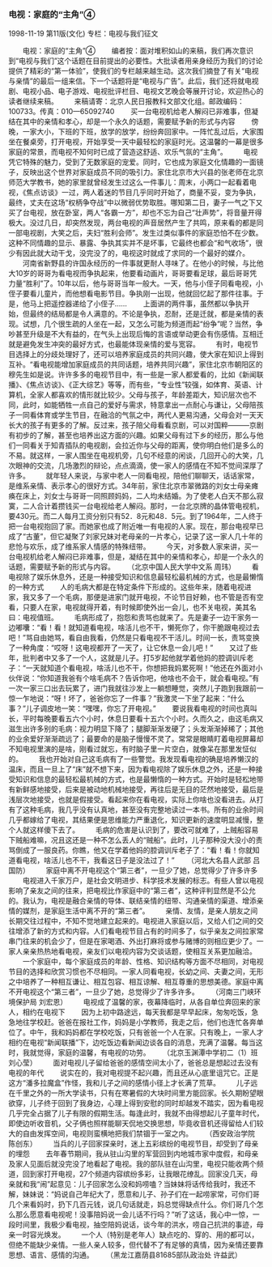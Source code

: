 ### 电视：家庭的“主角”④

1998-11-19
第11版(文化)
专栏：电视与我们征文

　　电视：家庭的“主角”④
　　编者按：面对堆积如山的来稿，我们再次意识到“电视与我们”这个话题在目前提出的必要性。大批读者用亲身经历为我们的讨论提供了精彩的“第一体验”，使我们的专栏越来越生动。这次我们摘登了有关“电视与亲情”的最后一组来信。下一个话题将是“电视与广告”。此后，我们还将就电视剧、电视小品、电子游戏、电视批评栏目、电视文艺晚会等展开讨论，欢迎热心的读者继续来稿。
　　来稿请寄：北京人民日报教科文部文化组。邮政编码：100733。传真：010—65092740
　　买一台电视机给老人解闷已非难事，但凝结在其中的亲情和孝心，却是一个永久的话题，需要赋予新的形式与内容
　　傍晚，一家大小，下班的下班，放学的放学，纷纷奔回家中。一阵忙乱过后，大家围坐在餐桌旁，打开电视，开始享受一天中最轻松的家庭时光。这温馨的一幕是很多家庭的常景，而电视不知何时已成了营造这舒适、欢乐气氛的“主角”。
　　电视凭它特殊的魅力，受到了无数家庭的宠爱。同时，它也成为家庭文化情趣的一面镜子，反映出这个世界对家庭成员不同的吸引力。家住北京市大兴县的张老师在北京师范大学教书，她的家里就曾经发生过这么一件事儿：周末，小两口一起看着电视，《焦点访谈》一过，两人着迷的节目几乎同时开始了，商量不妥，变为争执，最终，丈夫在这场“权柄争夺战”中以微弱优势取胜。哪知第二日，妻子一气之下又买了台电视，放在卧室，两人“各霸一方”，却也不忘为自己“壮声势”，将音量开得极大。没过几日，却突然发现，两台电视的声音居然产生了共鸣，原来看的都是同一部电视剧，大笑之后，夫妇“胜利会师”。发生过类似事件的家庭恐怕不在少数。这种不同情趣的显示、暴露、争执其实并不是坏事，它最终也都会“和气收场”，很少有因此就大动干戈，没完没了的，电视这时就成了求同的一个最好的媒介。
　　河南省新野县的许国永经历的一件事就更耐人寻味了。在他小的时候，与比他大10岁的哥哥为看电视而争执起来，他要看动画片，哥哥要看足球，最后哥哥凭力量“胜利”了。10年以后，他与哥哥当年一般大。一天，他与小侄子同看电视，小侄子要看儿童片，而他想看电影节目。争执刚一出现，他就回忆起了那件往事。于是，他马上把遥控器递给了小侄子……
　　上面讲的两件事，虽然都以争执开始，但最终的结局都是令人满意的。不论是争执，忍耐，还是迁就，都是亲情的表现。试想，几个很生疏的人坐在一起，又怎么可能为频道而起“纷争”呢？当然，争吵甚至升级是不大有益的，在气头上出现后悔的言语或举动更会有伤感情。互相迁就是避免发生冲突的最好方式，也最能体现亲情的爱与宽容。
　　有时，电视节目选择上的分歧处理好了，还可以培养家庭成员的共同兴趣，使大家在知识上得到互补。“看电视能增加家庭成员的共同话题，培养共同兴趣”，家住北京市朝阳区的穆先生如是说。许许多多的电视节目中，有一些是一家人都爱看的，比如《新闻联播》、《焦点访谈》、《正大综艺》等等，而有些，“专业性”较强，如体育、英语、计算机，全家人都喜欢的情形就比较少。父母与孩子，年龄差距大，知识层次也不同，此时，如能牺牲一点自己的爱好与需求，特意拿出一点耐心与谦让，父母陪孩子一同看体育或学生节目，在融洽的气氛之中，两代人更易沟通，父母会对一天天长大的孩子有更多的了解。反过来，孩子陪父母看看京剧，可以对国粹———京剧有初步的了解，甚至也培养出这方面的兴趣。如果父母有过下乡的经历，那么与他们一同看关于知青插队的电视剧，会拉近你与父母的距离，使你明白他们是多么的不易。就这样，一家人围坐在电视机旁，几句不经意的闲谈，几回开心的大笑，几次眼神的交流，几场激烈的辩论，点点滴滴，使一家人的感情在不知不觉间深厚了许多。
　　就年轻人来说，与家中老人一同看电视，陪他们聊聊天，话话家常，是维系亲情、表示孝心的很好方式。34年前，家住北京市翠微路的刘女士母亲瘫痪在床上，刘女士与哥哥一同照顾妈妈，二人均未结婚。为了使老人白天不那么寂寞，二人合计着攒钱买一台电视给老人解闷。那时，一台北京牌的晶体管电视机，要430元。而二人每月工资分别只有52．8元和48．5元。到了1964年，二人终于把一台电视抱回了家。而她家也成了附近唯一有电视的人家。现在，那台电视早已成了“古董”，但它凝聚了刘家兄妹对老母亲的一片孝心，记录了这一家人几十年的悲怆与欢乐，成了维系家人情感的特殊纽带。
　　今天，对多数人家来讲，买一台电视机给老人解闷已非难事，但是，凝结在其中的亲情和孝心，却是一个永久的话题，需要赋予新的形式与内容。
　　（北京中国人民大学中文系  周玮）
　　看电视除了娱乐休息外，还是一种接受知识和信息最轻松最机械的方式，也是最懒惰的一种方式
　　人的毛病大都是在特定条件下形成的。这些年来，随着电视进家，我又多了一个毛病，那便是进家门就开电视，不论节目好赖，也不管是否有空看，只要人在家，电视就得开着，有时候即使外出一会儿，也不关电视，美其名曰：电视值班。
　　毛病形成了，抱怨和责骂也就来了。先是妻子一边干家务一边嘟囔：“看！看！就知道看电视，啥活儿也不干，懒死你了，你干脆跟电视过去吧！”骂自由她骂，看自由我看，仍然是只看电视不干活儿。时间一长，责骂变换了一种角度：“哎呀！这电视都开了一天了，让它休息一会儿吧！”
　　又过了些年，批判者中又多了一个人，这就是儿子。打5岁起他就学着他妈的腔调训斥老子：“一天就知道个看电视，啥活儿也不干，你想把我妈累死啊！”他还在外面对小伙伴说：“你知道我爸有个啥毛病不？告诉你吧，他啥也不会干，就会看电视。”有一次一家三口出去玩累了，进门我就往沙发上一躺想睡觉，突然儿子跑到我跟前一惊一乍地说：“呀！坏了，爸爸你忘了一件事？”我激灵一下坐了起来：“什么事？”儿子调皮地一笑：“嘿嘿，你忘了开电视。”
　　要说我看电视的时间也真叫长，平时每晚要看五六个小时，休息日要看十五六个小时。久而久之，由这毛病又滋生出许多别的毛病：视力明显下降了；腿脚渐渐发硬了；头发渐渐掉稀了；其他的业余爱好渐渐疏远了；最要命的是脑子慢慢不灵了。常常是眼睛盯着电视屏幕却不知电视里演的是啥，刚看过就忘，有时脑子里一片空白，就像呆在那里发怔似的。
　　我也开始对自己这毛病有了一些警觉。我发现看电视的确是培养懒汉的温床，而且一旦上了“床”就不想下来，因为看电视除了娱乐休息之外，还是一种接受知识和信息的最轻松最机械的方式，也是最懒惰的一种方式。开始时是轻松地带有新鲜感地接受，后来是被动地机械地接受，再往后是无目的茫然地接受，最后是浅层次地接受，也就是假接受。看起来你在看电视，实际上你啥也没看进去。从打有了这种毛病，我几乎没有认真地，甚至没有完整地读过一本书。所有的业余时间几乎都嫁给了电视，其结果便是思维能力严重退化，知识更新的速度明显减慢，整个人就这样傻下去了。
　　毛病的危害是认识到了，要改可就难了，上贼船容易下贼船难嘛，况且这还是一种不怎么丢人的“贼船”。此时，儿子那种没大没小的责骂倒成了一服良药。你瞧，他又在学着他妈的腔调训斥老子了：“看！看！你就知道看电视，啥活儿也不干，我看这日子是没法过了！”
　　（河北大名县人武部  吕国防）
　　家庭中离不开电视这个“第三者”，一旦少了她，总觉得少了许多许多
　　电视进入千家万户，是社会文明进步、科学技术发展的标志。有些人曾以电视影响了亲友之间的往来，把电视比作家庭中的“第三者”，这种评判显然是不公允的。我认为，电视是融合亲情的导体、联结亲情的纽带、沟通亲情的渠道、增添亲情的媒剂，是家庭生活中离不开的“第三者”。
　　亲情、友情，是亲人朋友之间长期交往过程中，不知不觉地建立起来的。电视进入家庭以后，又给人们之间的交往增添了新的方式和内容。人们看电视节目占有的时间多了，似乎亲友之间拉家常串门往来的机会少了，但是在家喝酒、外出打麻将或参与赌博的则相应更少了。一家人亲亲热热地看电视，亲友们以电视内容为交谈话题，使相互关系更加融洽。
　　一个家庭中，每个家庭成员的年龄、性格、知识结构等方面不尽相同，对电视节目的选择和欣赏习惯也不尽相同。一家人同看电视，长幼之间、夫妻之间，无形之中培养了一种相互谦让、相互包容、相互谅解、相互尊重的思想美德。家庭中离不开电视这个“第三者”，一旦少了她，总觉得少了许多许多。
　　（河南三门峡环境保护局  刘宏恩）
　　电视成了温馨的家，夜幕降临时，从各自单位奔回来的家人，相约在电视下
　　因为上初中路途远，每天我都是早早起床，匆匆吃饭，急急地往学校赶。爸爸在报社工作，妈妈是小学教师，我走之后，他们也连忙各奔单位了。中午，我和妈妈都在学校吃饭，只有爸爸一个人在家。只有晚上，一家人才相约在电视“新闻联播”下，边吃饭边看新闻边谈各自的消息，充满了温馨。每当这时，我就觉得，家庭的温馨，有电视的功劳。
　　（北京玉渊潭中学初二（1）班  刘心莹）
　　面对电视儿子留给爸爸的感情空间太小了，爸爸总是想起过去没有电视的年代
　　说实在的，我对电视提不起兴趣，而且还从心底里诅咒它。正是这方“潘多拉魔盒”作怪，我和儿子之间的感情小径上才长满了荒草。
　　儿子远在千里之外的一所大学读书，只有在寒暑假的大块时间里方能回家。长久期盼望眼欲穿，儿子终于回到了我身边，心理上得到安慰的同时却越发不踏实，因为看电视几乎完全占据了儿子有限的假期生活。每逢此时，我就不由得想起儿子童年时代，即使边听收音机，父子俩也照样能聊天侃地交换思想，毕竟收音机还得留给人们较大的自由发挥空间，电视则蛮横地把我们禁锢于一室之内。
　　（西安政治学院  陈创东）
　　当兵的儿子回家探亲时，迷上五彩缤纷的电视节目，却受到了母亲的埋怨
　　去年春节期间，我从驻山沟里的军营回到内地城市家中度假，和母亲及家人见面后就没完没了地看起了电视。我的部队驻在山沟里，电视只能收两个频道，回到家打开电视，27个频道内容缤纷多彩，让我眼花缭乱。回家没几天，母亲就和我“闹”起意见：儿子回家怎么没和妈唠嗑？当妹妹将话传给我时，我还不解，妹妹说：“妈说自己年纪大了，愿意和儿子、孙子们在一起唠家常，可你们哥几个来看妈时，扔下几百元钱，说几句话就走，妈总觉得缺点什么。你们哥几个怎么那么愿意看电视呢！没事陪妈说一会儿话不行吗？”听了这话，我心中一惊，一段时间里，我极少看电视，抽空陪妈说话，谈今年的洪水，唠自己抗洪的事迹，母亲一时容光焕发。
　　一个人（特别是老年人）缺点吃的、穿的、用的都可以，但绝不能缺少亲情。一些人亲人较多，但代替不了有足够的真情，因为亲情还要靠思想、语言、感情的沟通。
　　（黑龙江嘉荫县81685部队政治处  许益武）
